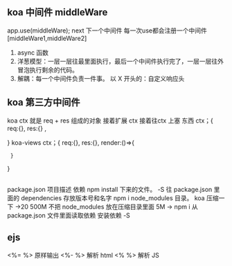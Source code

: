  ## koa 中间件 middleWare 
 app.use(middleWare);
 next 下一个中间件
 每一次use都会注册一个中间件
 [middleWare1,middleWare2]
 1. async 函数 
 2. 洋葱模型：一层一层往最里面执行，最后一个中间件执行完了，一层一层往外冒泡执行剩余的代码。
 3. 解耦：每一个中间件负责一件事。
 以 X 开头的：自定义响应头
 ## koa 第三方中间件
 koa ctx 就是 req + res 组成的对象
 接着扩展 ctx 接着往ctx 上塞 东西
 ctx；{
     req:{},
     res:{}
     ,

 }
 koa-views
 ctx；{
     req:{},
     res:{},
     render:()=>{

     }
     

 }
 ## 
 package.json 项目描述
 依赖 npm install 下来的文件。
  -S 往 package.json 里面的 dependencies 存放版本号和名字
  npm i node_modules 目录。
  koa 压缩一下 ->20 500M 
  不把 node_modules 放在压缩目录里面 5M -> 
  npm i  从package.json 文件里面读取依赖 安装依赖
  -S 
## ejs
<%= %> 原样输出
<%- %> 解析 html
<% %> 解析 JS 